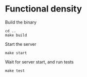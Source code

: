 Functional density
==================

Build the binary

    cd ..
    make build

Start the server

    make start

Wait for server start, and run tests

    make test
